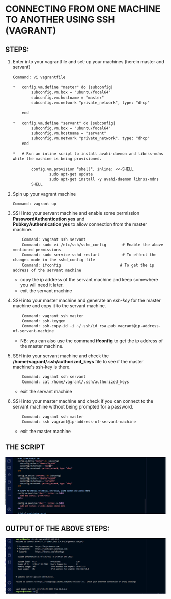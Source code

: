 # CONNECTING FROM ONE MACHINE TO ANOTHER USING SSH (VAGRANT)

## STEPS:

1.  Enter into your vagrantfile and set-up your machines (herein master and servant)

        Command: vi vagrantfile
        
        *   config.vm.define "master" do |subconfig|
                subconfig.vm.box = "ubuntu/focal64"
                subconfig.vm.hostname = "master"
                subconfig.vm.network "private_network", type: "dhcp"

            end

        *   config.vm.define "servant" do |subconfig|
                subconfig.vm.box = "ubuntu/focal64"
                subconfig.vm.hostname = "servant"
                subconfig.vm.network "private_network", type: "dhcp"
            end

        *   # Run an inline script to install avahi-daemon and libnss-mdns while the machine is being provisioned.

                config.vm.provision "shell", inline: <<-SHELL
                        sudo apt-get update
                        sudo apt-get install -y avahi-daemon libnss-mdns
                SHELL


2.  Spin up your vagrant machine
  
        Command: vagrant up  


3.  SSH into your servant machine and enable some permission **PasswordAuthentication yes** and  
    **PubkeyAuthentication yes** to allow connection from the master machine.
    
            Command: vagrant ssh servant
            Command: sudo vi /etc/ssh/sshd_config       # Enable the above mentioned permissions
            Command: sudo service sshd restart          # To effect the changes made in the sshd_config file
            Command: ifconfig                          # To get the ip address of the servant machine

    *   copy the ip address of the servant machine and keep somewhere you will need it later.
    *   exit the servant machine


4.  SSH into your master machine and generate an *ssh-key* for the master machine and copy it 
    to the servant machine.
    
            Command: vagrant ssh master
            Command: ssh-keygen
            Command: ssh-copy-id -i ~/.ssh/id_rsa.pub vagrant@ip-address-of-servant-machine
    *   NB: you can also use the command **ifconfig** to get the ip address of the master machine.

    
5.  SSH into your servant machine and check the **/home/vagrant/.ssh/authorized_keys** file to see if the
    master machine's ssh-key is there.
    
            Command: vagrant ssh servant
            Command: cat /home/vagrant/.ssh/authorized_keys
    *   exit the servant machine


6.  SSH into your master machine and check if you can connect to the servant machine without
    being prompted for a password.
    
            Command: vagrant ssh master
            Command: ssh vagrant@ip-address-of-servant-machine
    *   exit the master machine



## THE SCRIPT
![script](/exercise-3/images/the-script.PNG)



## OUTPUT OF THE ABOVE STEPS:

![output](/exercise-3/images/master-servantt-log-screenshot.PNG)
